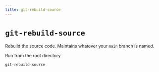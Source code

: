 ```yaml
---
title: git-rebuild-source
---
```


# `git-rebuild-source`
Rebuild the source code. Maintains whatever your `main` branch is named.

Run from the root directory
```sh
git-rebuild-source
```
